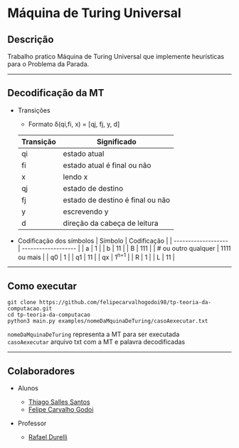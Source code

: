 # Máquina de Turing Universal


## Descrição
Trabalho pratico Máquina de Turing Universal que implemente heurísticas para o Problema da Parada.

---

## Decodificação da MT
- Transições
  - <p>Formato δ(qi,fi, x) = [qj, fj, y, d]</p>
  
  | Transição  | Significado   |
  | ------------------- | ------------------- |
  |  qi | estado atual  |
  |  fi |  estado atual é final ou não |
  |  x |  lendo x |
  |  qj |  estado de destino |
  |  fj |  estado de destino é final ou não |
  |  y |   escrevendo y |
  |  d |  direção da cabeça de leitura |

- Codificação dos símbolos
  | Símbolo  | Codificação   |
  | ------------------- | ------------------- |
  | a | 1 |
  | b | 11 |
  | B | 111 |
  | # ou outro qualquer | 1111 ou mais |
  | q0 | 1 |
  | q1 | 11 |
  | qx | 1<sup>n+1</sup> |
  | R | 1 |
  | L | 11 |
  
---

## Como executar
  ``git clone https://github.com/felipecarvalhogodoi98/tp-teoria-da-computacao.git``<br>
  ``cd tp-teoria-da-computacao``<br>
  ``python3 main.py examples/nomeDaMquinaDeTuring/casoAexecutar.txt``<br>

  ``nomeDaMquinaDeTuring`` representa a MT para ser executada <br>
  ``casoAexecutar`` arquivo txt com a MT e palavra decodificadas

---

## Colaboradores 

- Alunos
  - <a href="https://github.com/ThiagoSallesSantos">Thiago Salles Santos</a>
  - <a href="https://github.com/felipecarvalhogodoi98">Felipe Carvalho Godoi</a>

- Professor
  - <a href="https://github.com/rdurelli">Rafael Durelli</a>


